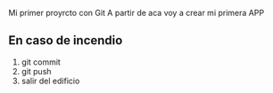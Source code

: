 Mi primer proyrcto con Git
A partir de aca voy a crear mi primera APP
## En caso de incendio
1. git commit
2. git push
3. salir del edificio
